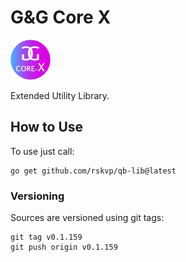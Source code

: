 # G&G Core X

![](icon.png)

Extended Utility Library.

## How to Use

To use just call:

```
go get github.com/rskvp/qb-lib@latest
```

### Versioning

Sources are versioned using git tags:

```
git tag v0.1.159
git push origin v0.1.159
```

